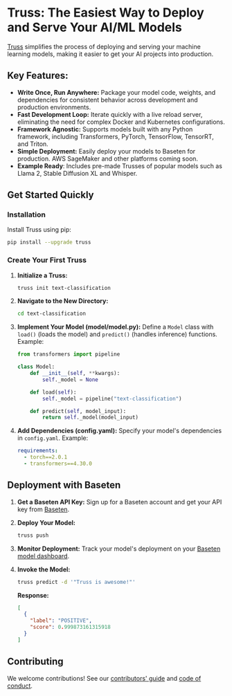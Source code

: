 # Truss: The Easiest Way to Deploy and Serve Your AI/ML Models

[Truss](https://github.com/basetenlabs/truss) simplifies the process of deploying and serving your machine learning models, making it easier to get your AI projects into production.

## Key Features:

*   **Write Once, Run Anywhere:** Package your model code, weights, and dependencies for consistent behavior across development and production environments.
*   **Fast Development Loop:** Iterate quickly with a live reload server, eliminating the need for complex Docker and Kubernetes configurations.
*   **Framework Agnostic:** Supports models built with any Python framework, including Transformers, PyTorch, TensorFlow, TensorRT, and Triton.
*   **Simple Deployment:** Easily deploy your models to Baseten for production. AWS SageMaker and other platforms coming soon.
*   **Example Ready**: Includes pre-made Trusses of popular models such as Llama 2, Stable Diffusion XL and Whisper.

## Get Started Quickly

### Installation

Install Truss using pip:

```bash
pip install --upgrade truss
```

### Create Your First Truss

1.  **Initialize a Truss:**

    ```bash
    truss init text-classification
    ```

2.  **Navigate to the New Directory:**

    ```bash
    cd text-classification
    ```

3.  **Implement Your Model (model/model.py):**
    Define a `Model` class with `load()` (loads the model) and `predict()` (handles inference) functions. Example:

    ```python
    from transformers import pipeline

    class Model:
        def __init__(self, **kwargs):
            self._model = None

        def load(self):
            self._model = pipeline("text-classification")

        def predict(self, model_input):
            return self._model(model_input)
    ```

4.  **Add Dependencies (config.yaml):**
    Specify your model's dependencies in `config.yaml`. Example:

    ```yaml
    requirements:
      - torch==2.0.1
      - transformers==4.30.0
    ```

## Deployment with Baseten

1.  **Get a Baseten API Key:**  Sign up for a Baseten account and get your API key from [Baseten](https://app.baseten.co/settings/account/api_keys).

2.  **Deploy Your Model:**

    ```bash
    truss push
    ```

3.  **Monitor Deployment:** Track your model's deployment on your [Baseten model dashboard](https://app.baseten.co/models/).

4.  **Invoke the Model:**

    ```bash
    truss predict -d '"Truss is awesome!"'
    ```

    **Response:**

    ```json
    [
      {
        "label": "POSITIVE",
        "score": 0.999873161315918
      }
    ]
    ```

## Contributing

We welcome contributions! See our [contributors' guide](CONTRIBUTING.md) and [code of conduct](CODE_OF_CONDUCT.md).